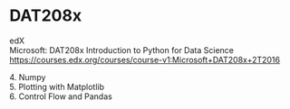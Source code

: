 # DAT208x

edX<br>
Microsoft: DAT208x Introduction to Python for Data Science<br>
https://courses.edx.org/courses/course-v1:Microsoft+DAT208x+2T2016

4\. Numpy<br>
5\. Plotting with Matplotlib<br>
6\. Control Flow and Pandas
